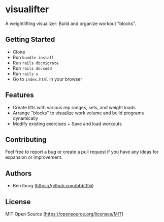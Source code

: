 # visualifter
A weightlifting visualizer: Build and organize workout "blocks".

## Getting Started

- Clone
- Run `bundle install`
- Run `rails db:migrate`
- Run `rails db:seed`
- Run `rails s`
- Go to `index.html` in your browser

## Features

- Create lifts with various rep ranges, sets, and weight loads
- Arrange "blocks" to visualize work volume and build programs dynamically
- Modify existing exercises + Save and load workouts

## Contributing

Feel free to report a bug or create a pull request if you have any ideas for expansion or improvement.

## Authors

- Ben Iburg (https://github.com/bbbtttiii)

## License

MIT Open Source (https://opensource.org/licenses/MIT)